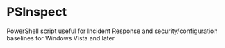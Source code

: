 # PSInspect
PowerShell script useful for Incident Response and security/configuration baselines for Windows Vista and later
